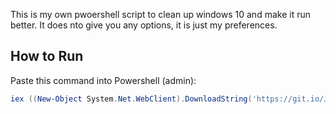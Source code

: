 This is my own pwoershell script to clean up windows 10 and make it run better. It does nto give you any options, it is just my preferences.

## How to Run
Paste this command into Powershell (admin):
``` powershell
iex ((New-Object System.Net.WebClient).DownloadString('https://git.io/J28Ea'))
```